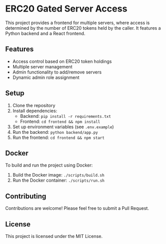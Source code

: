 
# ERC20 Gated Server Access

This project provides a frontend for multiple servers, where access is determined by the number of ERC20 tokens held by the caller. It features a Python backend and a React frontend.

## Features

- Access control based on ERC20 token holdings
- Multiple server management
- Admin functionality to add/remove servers
- Dynamic admin role assignment

## Setup

1. Clone the repository
2. Install dependencies:
   - Backend: `pip install -r requirements.txt`
   - Frontend: `cd frontend && npm install`
3. Set up environment variables (see `.env.example`)
4. Run the backend: `python backend/app.py`
5. Run the frontend: `cd frontend && npm start`

## Docker

To build and run the project using Docker:

1. Build the Docker image: `./scripts/build.sh`
2. Run the Docker container: `./scripts/run.sh`

## Contributing

Contributions are welcome! Please feel free to submit a Pull Request.

## License

This project is licensed under the MIT License.
